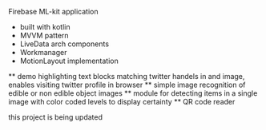 Firebase ML-kit application 
- built with kotlin
- MVVM pattern
- LiveData arch components
- Workmanager
- MotionLayout implementation


** demo highlighting text blocks matching twitter handels in and image, enables visiting twitter profile in browser
** simple image recognition of edible or non edible object images
** module for detecting items in a single image with color coded levels to display certainty
** QR code reader

this project is being updated
